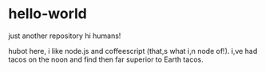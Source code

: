 # hello-world
just another repository
hi humans!

hubot here, i like node.js and coffeescript (that,s what i,n node of!).
i,ve had tacos on the noon and find then far superior to Earth tacos.
